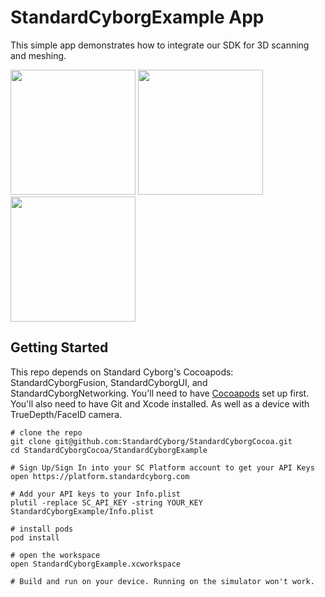 # StandardCyborgExample App

This simple app demonstrates how to integrate our SDK for 3D scanning and meshing.

<p float="left">
  <img src="https://user-images.githubusercontent.com/891664/83936489-139a9280-a779-11ea-9f4c-6bbf916aa878.PNG" width="200">
  <img src="https://user-images.githubusercontent.com/891664/83936490-16958300-a779-11ea-9b13-ee27739abeb1.PNG" width="200">
  <img src="https://user-images.githubusercontent.com/891664/83936491-18f7dd00-a779-11ea-9412-71794abb4f50.PNG" width="200">
</p>

## Getting Started
This repo depends on Standard Cyborg's Cocoapods: StandardCyborgFusion, StandardCyborgUI, and StandardCyborgNetworking. You'll need to have [Cocoapods](https://cocoapods.org/) set up first. You'll also need to have Git and Xcode installed. As well as a device with TrueDepth/FaceID camera.


```
# clone the repo
git clone git@github.com:StandardCyborg/StandardCyborgCocoa.git
cd StandardCyborgCocoa/StandardCyborgExample

# Sign Up/Sign In into your SC Platform account to get your API Keys
open https://platform.standardcyborg.com

# Add your API keys to your Info.plist
plutil -replace SC_API_KEY -string YOUR_KEY StandardCyborgExample/Info.plist

# install pods
pod install

# open the workspace
open StandardCyborgExample.xcworkspace

# Build and run on your device. Running on the simulator won't work.
```

